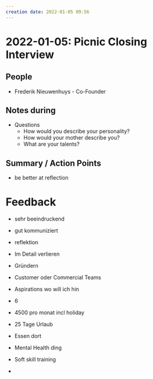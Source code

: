 ```yaml
---
creation date: 2022-01-05 09:56
---
```

# 2022-01-05: Picnic Closing Interview


## People
- Frederik Nieuwenhuys - Co-Founder

## Notes during
- Questions
	- How would you describe your personality?
	- How would your mother describe you?
	- What are your talents?

## Summary / Action Points
- be better at reflection

# Feedback
- sehr beeindruckend
- gut kommuniziert
- reflektion

- Im Detail verlieren
- Gründern
- Customer oder Commercial Teams

- Aspirations wo will ich hin

- 6  
- 4500 pro monat incl holiday
- 25 Tage Urlaub
- Essen dort
- Mental Health ding
- Soft skill training
- 